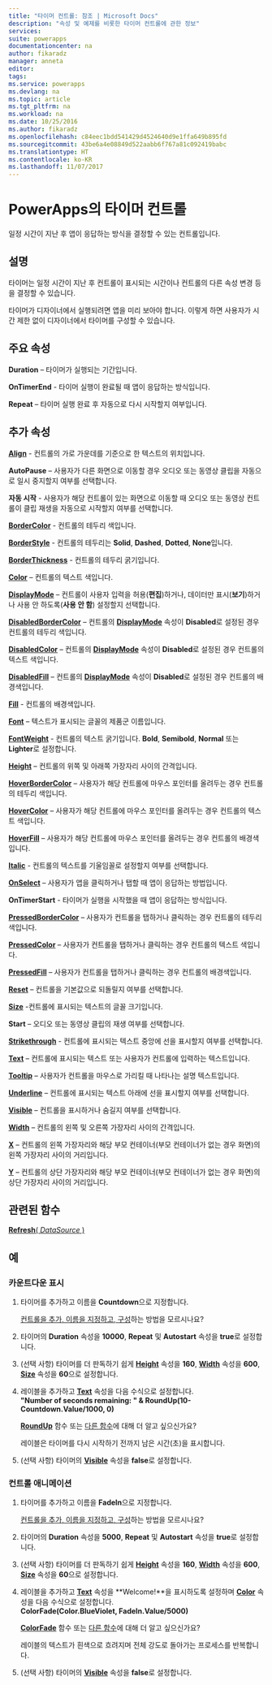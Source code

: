 ```yaml
---
title: "타이머 컨트롤: 참조 | Microsoft Docs"
description: "속성 및 예제를 비롯한 타이머 컨트롤에 관한 정보"
services: 
suite: powerapps
documentationcenter: na
author: fikaradz
manager: anneta
editor: 
tags: 
ms.service: powerapps
ms.devlang: na
ms.topic: article
ms.tgt_pltfrm: na
ms.workload: na
ms.date: 10/25/2016
ms.author: fikaradz
ms.openlocfilehash: c84eec1bdd541429d4524640d9e1ffa649b895fd
ms.sourcegitcommit: 43be6a4e08849d522aabb6f767a81c092419babc
ms.translationtype: HT
ms.contentlocale: ko-KR
ms.lasthandoff: 11/07/2017
---
```

# <a name="timer-control-in-powerapps"></a>PowerApps의 타이머 컨트롤
일정 시간이 지난 후 앱이 응답하는 방식을 결정할 수 있는 컨트롤입니다.

## <a name="description"></a>설명
타이머는 일정 시간이 지난 후 컨트롤이 표시되는 시간이나 컨트롤의 다른 속성 변경 등을 결정할 수 있습니다.

타이머가 디자이너에서 실행되려면 앱을 미리 보아야 합니다.  이렇게 하면 사용자가 시간 제한 없이 디자이너에서 타이머를 구성할 수 있습니다.

## <a name="key-properties"></a>주요 속성
**Duration** – 타이머가 실행되는 기간입니다.

**OnTimerEnd** - 타이머 실행이 완료될 때 앱이 응답하는 방식입니다.

**Repeat** – 타이머 실행 완료 후 자동으로 다시 시작할지 여부입니다.

## <a name="additional-properties"></a>추가 속성
**[Align](properties-text.md)** - 컨트롤의 가로 가운데를 기준으로 한 텍스트의 위치입니다.

**AutoPause** – 사용자가 다른 화면으로 이동할 경우 오디오 또는 동영상 클립을 자동으로 일시 중지할지 여부를 선택합니다.

**자동 시작** - 사용자가 해당 컨트롤이 있는 화면으로 이동할 때 오디오 또는 동영상 컨트롤이 클립 재생을 자동으로 시작할지 여부를 선택합니다.

**[BorderColor](properties-color-border.md)** - 컨트롤의 테두리 색입니다.

**[BorderStyle](properties-color-border.md)** - 컨트롤의 테두리는 **Solid**, **Dashed**, **Dotted**, **None**입니다.

**[BorderThickness](properties-color-border.md)** - 컨트롤의 테두리 굵기입니다.

**[Color](properties-color-border.md)** – 컨트롤의 텍스트 색입니다.

**[DisplayMode](properties-core.md)** – 컨트롤이 사용자 입력을 허용(**편집**)하거나, 데이터만 표시(**보기**)하거나 사용 안 하도록(**사용 안 함**) 설정할지 선택합니다.

**[DisabledBorderColor](properties-color-border.md)** – 컨트롤의 **[DisplayMode](properties-core.md)** 속성이 **Disabled**로 설정된 경우 컨트롤의 테두리 색입니다.

**[DisabledColor](properties-color-border.md)** – 컨트롤의 **[DisplayMode](properties-core.md)** 속성이 **Disabled**로 설정된 경우 컨트롤의 텍스트 색입니다.

**[DisabledFill](properties-color-border.md)** – 컨트롤의 **[DisplayMode](properties-core.md)** 속성이 **Disabled**로 설정된 경우 컨트롤의 배경색입니다.

**[Fill](properties-color-border.md)** - 컨트롤의 배경색입니다.

**[Font](properties-text.md)** – 텍스트가 표시되는 글꼴의 제품군 이름입니다.

**[FontWeight](properties-text.md)** - 컨트롤의 텍스트 굵기입니다. **Bold**, **Semibold**, **Normal** 또는 **Lighter**로 설정합니다.

**[Height](properties-size-location.md)** – 컨트롤의 위쪽 및 아래쪽 가장자리 사이의 간격입니다.

**[HoverBorderColor](properties-color-border.md)** – 사용자가 해당 컨트롤에 마우스 포인터를 올려두는 경우 컨트롤의 테두리 색입니다.

**[HoverColor](properties-color-border.md)** – 사용자가 해당 컨트롤에 마우스 포인터를 올려두는 경우 컨트롤의 텍스트 색입니다.

**[HoverFill](properties-color-border.md)** – 사용자가 해당 컨트롤에 마우스 포인터를 올려두는 경우 컨트롤의 배경색입니다.

**[Italic](properties-text.md)** - 컨트롤의 텍스트를 기울임꼴로 설정할지 여부를 선택합니다.

**[OnSelect](properties-core.md)** – 사용자가 앱을 클릭하거나 탭할 때 앱이 응답하는 방법입니다.

**OnTimerStart** - 타이머가 실행을 시작했을 때 앱이 응답하는 방식입니다.

**[PressedBorderColor](properties-color-border.md)** – 사용자가 컨트롤을 탭하거나 클릭하는 경우 컨트롤의 테두리 색입니다.

**[PressedColor](properties-color-border.md)** – 사용자가 컨트롤을 탭하거나 클릭하는 경우 컨트롤의 텍스트 색입니다.

**[PressedFill](properties-color-border.md)** – 사용자가 컨트롤을 탭하거나 클릭하는 경우 컨트롤의 배경색입니다.

**[Reset](properties-core.md)** – 컨트롤을 기본값으로 되돌릴지 여부를 선택합니다.

**[Size](properties-text.md)** -컨트롤에 표시되는 텍스트의 글꼴 크기입니다.

**Start** – 오디오 또는 동영상 클립의 재생 여부를 선택합니다.

**[Strikethrough](properties-text.md)** - 컨트롤에 표시되는 텍스트 중앙에 선을 표시할지 여부를 선택합니다.

**[Text](properties-core.md)** – 컨트롤에 표시되는 텍스트 또는 사용자가 컨트롤에 입력하는 텍스트입니다.

**[Tooltip](properties-core.md)** – 사용자가 컨트롤을 마우스로 가리킬 때 나타나는 설명 텍스트입니다.

**[Underline](properties-text.md)** – 컨트롤에 표시되는 텍스트 아래에 선을 표시할지 여부를 선택합니다.

**[Visible](properties-core.md)** – 컨트롤을 표시하거나 숨길지 여부를 선택합니다.

**[Width](properties-size-location.md)** – 컨트롤의 왼쪽 및 오른쪽 가장자리 사이의 간격입니다.

**[X](properties-size-location.md)** – 컨트롤의 왼쪽 가장자리와 해당 부모 컨테이너(부모 컨테이너가 없는 경우 화면)의 왼쪽 가장자리 사이의 거리입니다.

**[Y](properties-size-location.md)** – 컨트롤의 상단 가장자리와 해당 부모 컨테이너(부모 컨테이너가 없는 경우 화면)의 상단 가장자리 사이의 거리입니다.

## <a name="related-functions"></a>관련된 함수
[**Refresh**( *DataSource* )](../functions/function-refresh.md)

## <a name="examples"></a>예
### <a name="show-a-countdown"></a>카운트다운 표시
1. 타이머를 추가하고 이름을 **Countdown**으로 지정합니다.
   
    [컨트롤을 추가, 이름을 지정하고, 구성](../add-configure-controls.md)하는 방법을 모르시나요?
2. 타이머의 **Duration** 속성을 **10000**, **Repeat** 및 **Autostart** 속성을 **true**로 설정합니다.
3. (선택 사항) 타이머를 더 판독하기 쉽게 **[Height](properties-size-location.md)** 속성을 **160**, **[Width](properties-size-location.md)** 속성을 **600**, **[Size](properties-text.md)** 속성을 **60**으로 설정합니다.
4. 레이블을 추가하고 **[Text](properties-core.md)** 속성을 다음 수식으로 설정합니다.
   <br>**"Number of seconds remaining: " & RoundUp(10-Countdown.Value/1000, 0)**
   
    **[RoundUp](../functions/function-round.md)** 함수 또는 [다른 함수](../formula-reference.md)에 대해 더 알고 싶으신가요?
   
    레이블은 타이머를 다시 시작하기 전까지 남은 시간(초)을 표시합니다.
5. (선택 사항) 타이머의 **[Visible](properties-core.md)** 속성을 **false**로 설정합니다.

### <a name="animate-a-control"></a>컨트롤 애니메이션
1. 타이머를 추가하고 이름을 **FadeIn**으로 지정합니다.
   
    [컨트롤을 추가, 이름을 지정하고, 구성](../add-configure-controls.md)하는 방법을 모르시나요?
2. 타이머의 **Duration** 속성을 **5000**, **Repeat** 및 **Autostart** 속성을 **true**로 설정합니다.
3. (선택 사항) 타이머를 더 판독하기 쉽게 **[Height](properties-size-location.md)** 속성을 **160**, **[Width](properties-size-location.md)** 속성을 **600**, **[Size](properties-text.md)** 속성을 **60**으로 설정합니다.
4. 레이블을 추가하고 **[Text](properties-core.md)** 속성을 **Welcome!**을 표시하도록 설정하며 **[Color](properties-color-border.md)** 속성을 다음 수식으로 설정합니다.
   <br>**ColorFade(Color.BlueViolet, FadeIn.Value/5000)**
   
    **[ColorFade](../functions/function-colors.md)** 함수 또는 [다른 함수](../formula-reference.md)에 대해 더 알고 싶으신가요?
   
    레이블의 텍스트가 흰색으로 흐려지며 전체 강도로 돌아가는 프로세스를 반복합니다.
5. (선택 사항) 타이머의 **[Visible](properties-core.md)** 속성을 **false**로 설정합니다.

